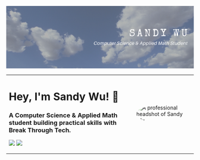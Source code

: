 ![Banner](banner.png)

<table>
  <tr>
    <td>
      <h1 align="left">Hey, I'm Sandy Wu! 👋</h1>
      <h3 align="left">A Computer Science & Applied Math student building practical skills with Break Through Tech.</h3>
      <p align="left">
        <a href="https://linkedin.com/in/YOUR_LINKEDIN" target="blank"><img src="https://img.shields.io/badge/LinkedIn-0077B5?style=for-the-badge&logo=linkedin&logoColor=white" /></a>
        <a href="mailto:YOUR_EMAIL@example.com"><img src="https://img.shields.io/badge/Email-D14836?style=for-the-badge&logo=gmail&logoColor=white" /></a>
      </p>
    </td>
    <td>
      <img src="/ascii pic.png" alt="A professional headshot of Sandy Wu" width="180" style="border-radius:50%;">
    </td>
  </tr>
</table>
<!--
**sandywu198/sandywu198** is a ✨ _special_ ✨ repository because its `README.md` (this file) appears on your GitHub profile.

Here are some ideas to get you started:

- 🔭 I’m currently working on ...
- 🌱 I’m currently learning ...
- 👯 I’m looking to collaborate on ...
- 🤔 I’m looking for help with ...
- 💬 Ask me about ...
- 📫 How to reach me: ...
- 😄 Pronouns: ...
- ⚡ Fun fact: ...
-->

